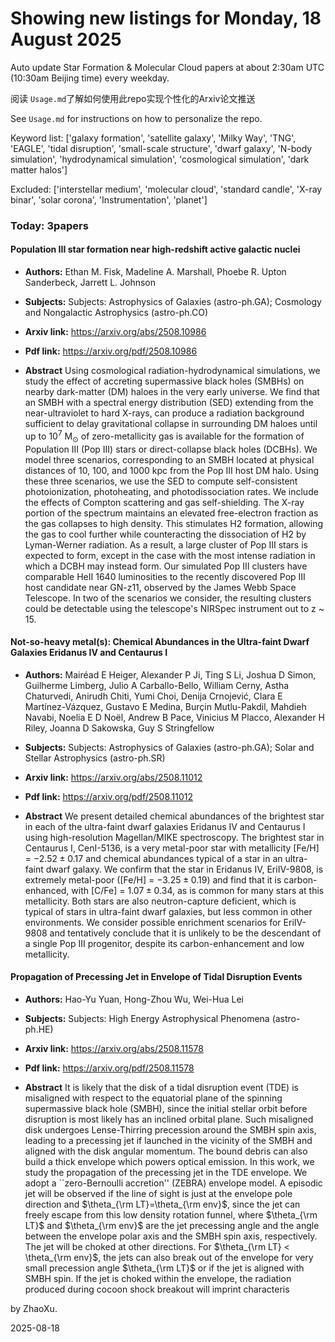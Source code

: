 # Showing new listings for Monday, 18 August 2025
Auto update Star Formation & Molecular Cloud papers at about 2:30am UTC (10:30am Beijing time) every weekday.


阅读 `Usage.md`了解如何使用此repo实现个性化的Arxiv论文推送

See `Usage.md` for instructions on how to personalize the repo. 


Keyword list: ['galaxy formation', 'satellite galaxy', 'Milky Way', 'TNG', 'EAGLE', 'tidal disruption', 'small-scale structure', 'dwarf galaxy', 'N-body simulation', 'hydrodynamical simulation', 'cosmological simulation', 'dark matter halos']


Excluded: ['interstellar medium', 'molecular cloud', 'standard candle', 'X-ray binar', 'solar corona', 'Instrumentation', 'planet']


### Today: 3papers 
#### Population III star formation near high-redshift active galactic nuclei
 - **Authors:** Ethan M. Fisk, Madeline A. Marshall, Phoebe R. Upton Sanderbeck, Jarrett L. Johnson
 - **Subjects:** Subjects:
Astrophysics of Galaxies (astro-ph.GA); Cosmology and Nongalactic Astrophysics (astro-ph.CO)
 - **Arxiv link:** https://arxiv.org/abs/2508.10986

 - **Pdf link:** https://arxiv.org/pdf/2508.10986

 - **Abstract**
 Using cosmological radiation-hydrodynamical simulations, we study the effect of accreting supermassive black holes (SMBHs) on nearby dark-matter (DM) haloes in the very early universe. We find that an SMBH with a spectral energy distribution (SED) extending from the near-ultraviolet to hard X-rays, can produce a radiation background sufficient to delay gravitational collapse in surrounding DM haloes until up to $10^7$ M$_\odot$ of zero-metallicity gas is available for the formation of Population III (Pop III) stars or direct-collapse black holes (DCBHs). We model three scenarios, corresponding to an SMBH located at physical distances of 10, 100, and 1000 kpc from the Pop III host DM halo. Using these three scenarios, we use the SED to compute self-consistent photoionization, photoheating, and photodissociation rates. We include the effects of Compton scattering and gas self-shielding. The X-ray portion of the spectrum maintains an elevated free-electron fraction as the gas collapses to high density. This stimulates H2 formation, allowing the gas to cool further while counteracting the dissociation of H2 by Lyman-Werner radiation. As a result, a large cluster of Pop III stars is expected to form, except in the case with the most intense radiation in which a DCBH may instead form. Our simulated Pop III clusters have comparable HeII 1640 luminosities to the recently discovered Pop III host candidate near GN-z11, observed by the James Webb Space Telescope. In two of the scenarios we consider, the resulting clusters could be detectable using the telescope's NIRSpec instrument out to z ~ 15.
#### Not-so-heavy metal(s): Chemical Abundances in the Ultra-faint Dwarf Galaxies Eridanus IV and Centaurus I
 - **Authors:** Mairéad E Heiger, Alexander P Ji, Ting S Li, Joshua D Simon, Guilherme Limberg, Julio A Carballo-Bello, William Cerny, Astha Chaturvedi, Anirudh Chiti, Yumi Choi, Denija Crnojević, Clara E Martínez-Vázquez, Gustavo E Medina, Burçin Mutlu-Pakdil, Mahdieh Navabi, Noelia E D Noël, Andrew B Pace, Vinicius M Placco, Alexander H Riley, Joanna D Sakowska, Guy S Stringfellow
 - **Subjects:** Subjects:
Astrophysics of Galaxies (astro-ph.GA); Solar and Stellar Astrophysics (astro-ph.SR)
 - **Arxiv link:** https://arxiv.org/abs/2508.11012

 - **Pdf link:** https://arxiv.org/pdf/2508.11012

 - **Abstract**
 We present detailed chemical abundances of the brightest star in each of the ultra-faint dwarf galaxies Eridanus IV and Centaurus I using high-resolution Magellan/MIKE spectroscopy. The brightest star in Centaurus I, CenI-5136, is a very metal-poor star with metallicity [Fe/H] = $-2.52\pm0.17$ and chemical abundances typical of a star in an ultra-faint dwarf galaxy. We confirm that the star in Eridanus IV, EriIV-9808, is extremely metal-poor ([Fe/H] = $-3.25\pm0.19$) and find that it is carbon-enhanced, with [C/Fe] = $1.07\pm0.34$, as is common for many stars at this metallicity. Both stars are also neutron-capture deficient, which is typical of stars in ultra-faint dwarf galaxies, but less common in other environments. We consider possible enrichment scenarios for EriIV-9808 and tentatively conclude that it is unlikely to be the descendant of a single Pop III progenitor, despite its carbon-enhancement and low metallicity.
#### Propagation of Precessing Jet in Envelope of Tidal Disruption Events
 - **Authors:** Hao-Yu Yuan, Hong-Zhou Wu, Wei-Hua Lei
 - **Subjects:** Subjects:
High Energy Astrophysical Phenomena (astro-ph.HE)
 - **Arxiv link:** https://arxiv.org/abs/2508.11578

 - **Pdf link:** https://arxiv.org/pdf/2508.11578

 - **Abstract**
 It is likely that the disk of a tidal disruption event (TDE) is misaligned with respect to the equatorial plane of the spinning supermassive black hole (SMBH), since the initial stellar orbit before disruption is most likely has an inclined orbital plane. Such misaligned disk undergoes Lense-Thirring precession around the SMBH spin axis, leading to a precessing jet if launched in the vicinity of the SMBH and aligned with the disk angular momentum. The bound debris can also build a thick envelope which powers optical emission. In this work, we study the propagation of the precessing jet in the TDE envelope. We adopt a ``zero-Bernoulli accretion'' (ZEBRA) envelope model. A episodic jet will be observed if the line of sight is just at the envelope pole direction and $\theta_{\rm LT}=\theta_{\rm env}$, since the jet can freely escape from this low density rotation funnel, where $\theta_{\rm LT}$ and $\theta_{\rm env}$ are the jet precessing angle and the angle between the envelope polar axis and the SMBH spin axis, respectively. The jet will be choked at other directions. For $\theta_{\rm LT} < \theta_{\rm env}$, the jets can also break out of the envelope for very small precession angle $\theta_{\rm LT}$ or if the jet is aligned with SMBH spin. If the jet is choked within the envelope, the radiation produced during cocoon shock breakout will imprint characteris


by ZhaoXu. 


2025-08-18
